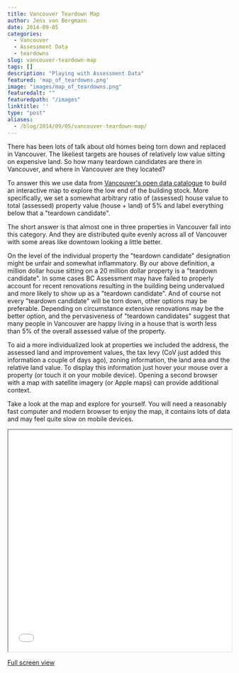 ```yaml
---
title: Vancouver Teardown Map
author: Jens von Bergmann
date: 2014-09-05
categories:
  - Vancouver
  - Assessment Data
  - teardowns
slug: vancouver-teardown-map
tags: []
description: "Playing with Assessment Data"
featured: 'map_of_teardowns.png'
image: "images/map_of_teardowns.png"
featuredalt: ""
featuredpath: "/images"
linktitle: ''
type: "post"
aliases:
  - /blog/2014/09/05/vancouver-teardown-map/
---
```





There has been lots of talk about old homes being torn down and replaced in Vancouver. The likeliest targets are houses
of relatively low value sitting on expensive land. So how many teardown candidates are there in Vancouver, and where
in Vancouver are they located? 

To answer this we use data from [Vancouver's open data catalogue](http://vancouver.ca/your-government/open-data-catalogue.aspx) 
to build an interactive map to explore the low end of the building stock. More specifically, we set a somewhat arbitrary
ratio of (assessed) house value to total (assessed) property value (house + land) of 5% and label everything below that
a "teardown candidate". 

The short answer is that almost one in three properties in Vancouver fall into this category. And they are distributed 
quite evenly across all of Vancouver with some areas like downtown looking a little better.

<!-- more -->

On the level of the individual property the "teardown candidate" designation might be unfair and somewhat inflammatory.
By our above definition, a million dollar house sitting on a 20 million dollar property is a "teardown candidate". In
some cases BC Assessment may have failed to properly account for recent renovations resulting in the building being
undervalued and more likely to show up as a "teardown candidate". And of course not every "teardown candidate" will be
torn down, other options may be preferable. Depending on circumstance extensive renovations may be the better option,
and the pervasiveness of "teardown candidates" suggest that many people in Vancouver are happy living in a house that
is worth less than 5% of the overall assessed value of the property.

To aid a more individualized look at properties we included the address, the assessed land and improvement values, the 
tax levy (CoV just added this information a couple of days ago), zoning information, the land area and the relative land
value. To display this information just hover your mouse over a property (or touch it on your mobile device). Opening a
second browser with a map with satellite imagery (or Apple maps) can provide additional context.

Take a look at the map and explore for yourself. You will need a reasonably fast computer and modern 
browser to enjoy the map, it contains lots of data and may feel quite slow on mobile devices.

<iframe src="/html/teardown_map.html" width="100%" height="500"></iframe>

[Full screen view](/html/teardown_map.html) 
